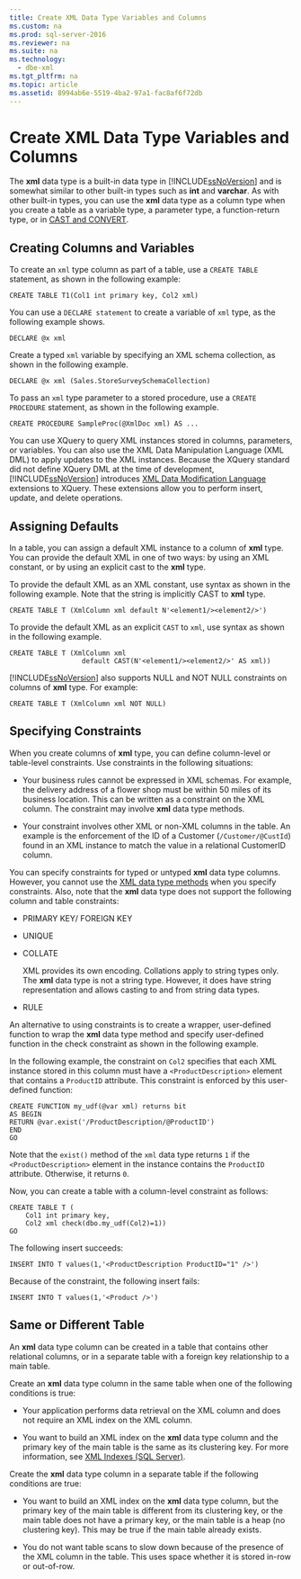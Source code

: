 ```yaml
---
title: Create XML Data Type Variables and Columns
ms.custom: na
ms.prod: sql-server-2016
ms.reviewer: na
ms.suite: na
ms.technology: 
  - dbe-xml
ms.tgt_pltfrm: na
ms.topic: article
ms.assetid: 8994ab6e-5519-4ba2-97a1-fac8af6f72db
---
```

# Create XML Data Type Variables and Columns
  The **xml** data type is a built-in data type in [!INCLUDE[ssNoVersion](../../Topics/TopicNameContainA/includes/ssNoVersion_md.md)] and is somewhat similar to other built-in types such as **int** and **varchar**. As with other built-in types, you can use the **xml** data type as a column type when you create a table as a variable type, a parameter type, a function-return type, or in [CAST and CONVERT](../Topic/CAST%20and%20CONVERT%20\(Transact-SQL\).md).  
  
## Creating Columns and Variables  
 To create an `xml` type column as part of a table, use a `CREATE TABLE` statement, as shown in the following example:  
  
```  
CREATE TABLE T1(Col1 int primary key, Col2 xml)   
```  
  
 You can use a `DECLARE statement` to create a variable of `xml` type, as the following example shows.  
  
```  
DECLARE @x xml   
```  
  
 Create a typed `xml` variable by specifying an XML schema collection, as shown in the following example.  
  
```  
DECLARE @x xml (Sales.StoreSurveySchemaCollection)  
```  
  
 To pass an `xml` type parameter to a stored procedure, use a `CREATE PROCEDURE` statement, as shown in the following example.  
  
```  
CREATE PROCEDURE SampleProc(@XmlDoc xml) AS ...   
```  
  
 You can use XQuery to query XML instances stored in columns, parameters, or variables. You can also use the XML Data Manipulation Language (XML DML) to apply updates to the XML instances. Because the XQuery standard did not define XQuery DML at the time of development, [!INCLUDE[ssNoVersion](../../Topics/TopicNameContainA/includes/ssNoVersion_md.md)] introduces [XML Data Modification Language](../Topic/XML%20Data%20Modification%20Language%20\(XML%20DML\).md) extensions to XQuery. These extensions allow you to perform insert, update, and delete operations.  
  
## Assigning Defaults  
 In a table, you can assign a default XML instance to a column of **xml** type. You can provide the default XML in one of two ways: by using an XML constant, or by using an explicit cast to the **xml** type.  
  
 To provide the default XML as an XML constant, use syntax as shown in the following example. Note that the string is implicitly CAST to **xml** type.  
  
```  
CREATE TABLE T (XmlColumn xml default N'<element1/><element2/>')  
```  
  
 To provide the default XML as an explicit `CAST` to `xml`, use syntax as shown in the following example.  
  
```  
CREATE TABLE T (XmlColumn xml   
                  default CAST(N'<element1/><element2/>' AS xml))  
```  
  
 [!INCLUDE[ssNoVersion](../../Topics/TopicNameContainA/includes/ssNoVersion_md.md)] also supports NULL and NOT NULL constraints on columns of **xml** type. For example:  
  
```  
CREATE TABLE T (XmlColumn xml NOT NULL)  
```  
  
## Specifying Constraints  
 When you create columns of **xml** type, you can define column-level or table-level constraints. Use constraints in the following situations:  
  
-   Your business rules cannot be expressed in XML schemas. For example, the delivery address of a flower shop must be within 50 miles of its business location. This can be written as a constraint on the XML column. The constraint may involve **xml** data type methods.  
  
-   Your constraint involves other XML or non-XML columns in the table. An example is the enforcement of the ID of a Customer (`/Customer/@CustId`) found in an XML instance to match the value in a relational CustomerID column.  
  
 You can specify constraints for typed or untyped **xml** data type columns. However, you cannot use the [XML data type methods](../Topic/xml%20Data%20Type%20Methods.md) when you specify constraints. Also, note that the **xml** data type does not support the following column and table constraints:  
  
-   PRIMARY KEY/ FOREIGN KEY  
  
-   UNIQUE  
  
-   COLLATE  
  
     XML provides its own encoding. Collations apply to string types only. The **xml** data type is not a string type. However, it does have string representation and allows casting to and from string data types.  
  
-   RULE  
  
 An alternative to using constraints is to create a wrapper, user-defined function to wrap the **xml** data type method and specify user-defined function in the check constraint as shown in the following example.  
  
 In the following example, the constraint on `Col2` specifies that each XML instance stored in this column must have a `<ProductDescription>` element that contains a `ProductID` attribute. This constraint is enforced by this user-defined function:  
  
```  
CREATE FUNCTION my_udf(@var xml) returns bit  
AS BEGIN   
RETURN @var.exist('/ProductDescription/@ProductID')  
END  
GO  
```  
  
 Note that the `exist()` method of the `xml` data type returns `1` if the `<ProductDescription>` element in the instance contains the `ProductID` attribute. Otherwise, it returns `0`.  
  
 Now, you can create a table with a column-level constraint as follows:  
  
```  
CREATE TABLE T (  
    Col1 int primary key,   
    Col2 xml check(dbo.my_udf(Col2)=1))  
GO  
```  
  
 The following insert succeeds:  
  
```  
INSERT INTO T values(1,'<ProductDescription ProductID="1" />')  
```  
  
 Because of the constraint, the following insert fails:  
  
```  
INSERT INTO T values(1,'<Product />')  
```  
  
## Same or Different Table  
 An **xml** data type column can be created in a table that contains other relational columns, or in a separate table with a foreign key relationship to a main table.  
  
 Create an **xml** data type column in the same table when one of the following conditions is true:  
  
-   Your application performs data retrieval on the XML column and does not require an XML index on the XML column.  
  
-   You want to build an XML index on the **xml** data type column and the primary key of the main table is the same as its clustering key. For more information, see [XML Indexes &#40;SQL Server&#41;](../../Topics/TopicNameNotContainA/XML-Indexes--SQL-Server-.md).  
  
 Create the **xml** data type column in a separate table if the following conditions are true:  
  
-   You want to build an XML index on the **xml** data type column, but the primary key of the main table is different from its clustering key, or the main table does not have a primary key, or the main table is a heap (no clustering key). This may be true if the main table already exists.  
  
-   You do not want table scans to slow down because of the presence of the XML column in the table. This uses space whether it is stored in-row or out-of-row.  
  
  